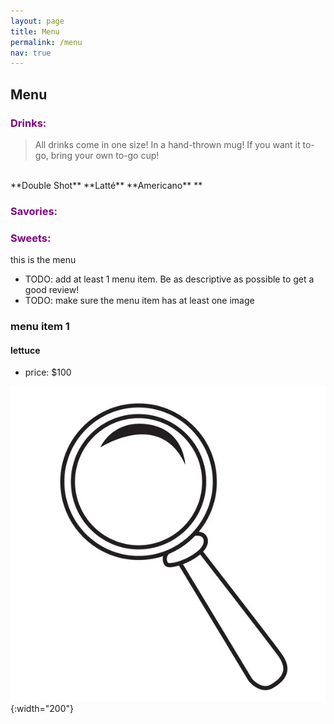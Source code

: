 ```yaml
---
layout: page
title: Menu
permalink: /menu
nav: true
---
```


## Menu

### <span style="color:purple">Drinks:</span>
>All drinks come in one size! In a hand-thrown mug!
>If you want it to-go, bring your own to-go cup!
<br>
**Double Shot**
**Latté**
**Americano**
**

### <span style="color:purple">Savories:</span>

### <span style="color:purple">Sweets:</span>

this is the menu

- TODO: add at least 1 menu item. Be as descriptive as possible to get a good review!
- TODO: make sure the menu item has at least one image

### menu item 1

#### lettuce

- price: $100

![lettuce](assets/images/magnifying-glass-logo.jpeg){:width="200"}
